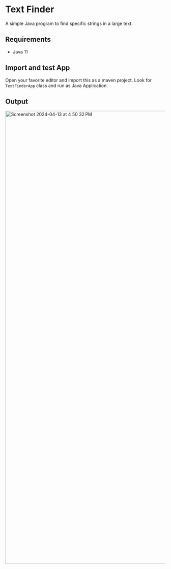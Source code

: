 # Text Finder

A simple Java program to find specific strings in a large text.

## Requirements

- Java 11

## Import and test App

Open your favorite editor and import this as a maven project. Look for `TextFinderApp` class and run as Java Application.

## Output
<img width="1423" alt="Screenshot 2024-04-13 at 4 50 32 PM" src="https://github.com/Aariv/TextFinder/assets/11393142/eafb697e-801c-46cc-8849-171f0a5f4556">
